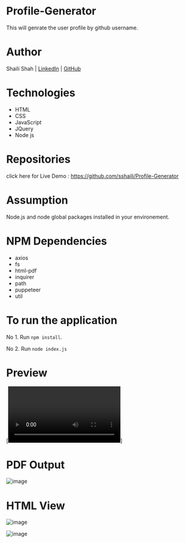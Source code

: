 # Profile-Generator

This will genrate the user profile by github username.


# Author
Shaili Shah | 
[LinkedIn](https://www.linkedin.com/in/shaili-shah-88706512b/) 
| [GitHub](https://github.com/sshaili) 

# Technologies

* HTML
* CSS 
* JavaScript
* JQuery
* Node js

# Repositories
click here for Live Demo :  https://github.com/sshaili/Profile-Generator

# Assumption

Node.js and node global packages installed in your environement.


# NPM Dependencies
* axios
* fs
* html-pdf
* inquirer
* path
* puppeteer
* util

# To run the application

No 1. Run `npm install`.

No 2. Run `node index.js`

# Preview

[![Watch preview](Examples/Gif.mp4)]

# PDF Output

![image](https://user-images.githubusercontent.com/55032521/69895175-2a0eef80-12f9-11ea-8a3b-63f6b7320b43.png)

# HTML View

![image](https://user-images.githubusercontent.com/55032521/69895189-5f1b4200-12f9-11ea-8a4a-1fd4685e3b44.png)

![image](https://user-images.githubusercontent.com/55032521/69895206-a275b080-12f9-11ea-8788-e9f98a8bf960.png)

